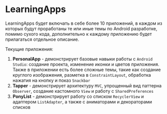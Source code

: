 # LearningApps

LearningApps будет включать в себе более 10 приложений, в каждом из которых будут проработаны те или иные темы по
Android разработке, помимо сухого кода, дополнительно к каждому приложению будет прилагаться отдельное описание.

Текущие приложения:

1. **PersonalApp** - демонстрирует базовые навыки работы с <code>Android Studio</code>: создание проекта, изменение иконки и цветов приложения. 
Также в приложении есть более сложные темы, такие как создание круглого изображения, разметка в <code>ConstraintLayout</code>, обработка нажатия на кнопку и показ <code>Snackbar</code>
2. **Tapper** - демонстрирует архитектуру <code>MVC</code>, упрощенный вид паттерна <code>Observer</code>, создание кастомного <code>View</code> и работу с <code>SharedPreferences</code>
3. **PonyList** - демонстрирует работу со списком <code>RecyclerView</code> и адаптером <code>ListAdapter</code>, а также с аниматорами и декораторами списков
